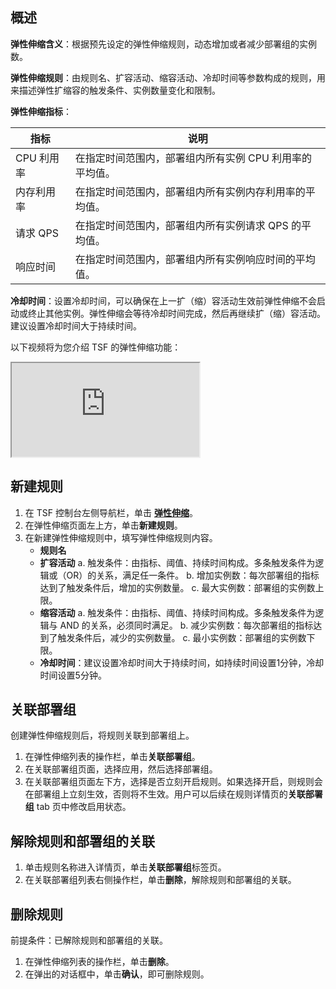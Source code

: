 ## 概述

**弹性伸缩含义**：根据预先设定的弹性伸缩规则，动态增加或者减少部署组的实例数。

**弹性伸缩规则**：由规则名、扩容活动、缩容活动、冷却时间等参数构成的规则，用来描述弹性扩缩容的触发条件、实例数量变化和限制。

**弹性伸缩指标**：

| 指标 | 说明 |
|---------|---------|
| CPU 利用率 | 在指定时间范围内，部署组内所有实例 CPU 利用率的平均值。|
| 内存利用率 | 在指定时间范围内，部署组内所有实例内存利用率的平均值。|
| 请求 QPS | 在指定时间范围内，部署组内所有实例请求 QPS 的平均值。|
| 响应时间 | 在指定时间范围内，部署组内所有实例响应时间的平均值。|

**冷却时间**：设置冷却时间，可以确保在上一扩（缩）容活动生效前弹性伸缩不会启动或终止其他实例。弹性伸缩会等待冷却时间完成，然后再继续扩（缩）容活动。建议设置冷却时间大于持续时间。

以下视频将为您介绍 TSF 的弹性伸缩功能：

<div class="doc-video-mod"><iframe src="https://cloud.tencent.com/edu/learning/quick-play/2038-24397?source=gw.doc.media&withPoster=1&notip=1"></iframe></div>

## 新建规则

1. 在 TSF 控制台左侧导航栏，单击 **[弹性伸缩](https://console.cloud.tencent.com/tsf/scalable)**。
2. 在弹性伸缩页面左上方，单击**新建规则**。
3. 在新建弹性伸缩规则中，填写弹性伸缩规则内容。
   - **规则名**
   - **扩容活动**
     a. 触发条件：由指标、阈值、持续时间构成。多条触发条件为逻辑或（OR）的关系，满足任一条件。
      b. 增加实例数：每次部署组的指标达到了触发条件后，增加的实例数量。
      c. 最大实例数：部署组的实例数上限。
   - **缩容活动**
     a. 触发条件：由指标、阈值、持续时间构成。多条触发条件为逻辑与 AND 的关系，必须同时满足。
     b. 减少实例数：每次部署组的指标达到了触发条件后，减少的实例数量。
     c. 最小实例数：部署组的实例数下限。
   - **冷却时间**：建议设置冷却时间大于持续时间，如持续时间设置1分钟，冷却时间设置5分钟。

## 关联部署组

创建弹性伸缩规则后，将规则关联到部署组上。

1. 在弹性伸缩列表的操作栏，单击**关联部署组**。
2. 在关联部署组页面，选择应用，然后选择部署组。
3. 在关联部署组页面左下方，选择是否立刻开启规则。如果选择开启，则规则会在部署组上立刻生效，否则将不生效。用户可以后续在规则详情页的**关联部署组** tab 页中修改启用状态。

## 解除规则和部署组的关联

1. 单击规则名称进入详情页，单击**关联部署组**标签页。
2. 在关联部署组列表右侧操作栏，单击**删除**，解除规则和部署组的关联。

## 删除规则

前提条件：已解除规则和部署组的关联。

1. 在弹性伸缩列表的操作栏，单击**删除**。
2. 在弹出的对话框中，单击**确认**，即可删除规则。
